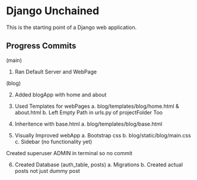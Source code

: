 # Django Unchained

This is the starting point of a Django web application.

## Progress Commits

(main)

1. Ran Default Server and WebPage

(blog)

2. Added blogApp with home and about 

3. Used Templates for webPages
    a. blog/templates/blog/home.html & about.html
    b. Left Empty Path in urls.py of projectFolder Too

4. Inheritence with base.html
    a. blog/templates/blog/base.html

5. Visually Improved webApp
    a. Bootstrap css
    b. blog/static/blog/main.css
    c. Sidebar (no functionality yet)

Created superuser ADMIN in terminal so no commit

6. Created Database (auth_table, posts)
    a. Migrations
    b. Created actual posts not just dummy post
    